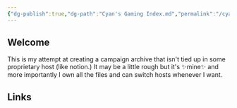 ```yaml
---
{"dg-publish":true,"dg-path":"Cyan's Gaming Index.md","permalink":"/cyan-s-gaming-index/","tags":["gardenEntry"]}
---
```


## Welcome
This is my attempt at creating a campaign archive that isn't tied up in some proprietary host (like notion.) It may be a little rough but it's ✨mine✨ and more importantly I own all the files and can switch hosts whenever I want.
## Links

